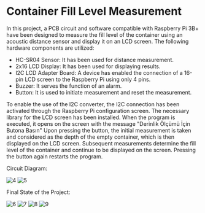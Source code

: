 # Container Fill Level Measurement

In this project, a PCB circuit and software compatible with Raspberry Pi 3B+ have been designed to measure the fill level of the container using an acoustic distance sensor and display it on an LCD screen.
The following hardware components are utilized:
- HC-SR04 Sensor: It has been used for distance measurement.
- 2x16 LCD Display: It has been used for displaying results.
- I2C LCD Adapter Board: A device has enabled the connection of a 16-pin LCD screen to the Raspberry Pi using only 4 pins.
- Buzzer: It serves the function of an alarm.
- Button: It is used to initiate measurement and reset the measurement.

To enable the use of the I2C converter, the I2C connection has been activated through the Raspberry Pi configuration screen.
The necessary library for the LCD screen has been installed.
When the program is executed, it opens on the screen with the message "Derinlik Ölçümü İçin Butona Basın" Upon pressing the button, the initial measurement is taken and considered as the depth of the empty container, which is then displayed on the LCD screen. Subsequent measurements determine the fill level of the container and continue to be displayed on the screen. Pressing the button again restarts the program.

Circuit Diagram:

![4](https://github.com/anilordu/Container-Fill-Level-Measurement/assets/120724452/02ecf261-6d41-4f40-aed5-17807758a56f)
![5](https://github.com/anilordu/Container-Fill-Level-Measurement/assets/120724452/94775de4-aae2-4476-a666-bea4fd4ee416)

Final State of the Project:

![6](https://github.com/anilordu/Container-Fill-Level-Measurement/assets/120724452/31520b56-d2d9-46af-b2e9-abf3cac14466)
![7](https://github.com/anilordu/Container-Fill-Level-Measurement/assets/120724452/7af0f202-9414-4922-b2b3-861fec927141)
![8](https://github.com/anilordu/Container-Fill-Level-Measurement/assets/120724452/48d471ca-4041-4978-b885-57bb6f10e544)
![9](https://github.com/anilordu/Container-Fill-Level-Measurement/assets/120724452/e9aa1ee9-1ed7-49df-9f52-f7042ae69c9b)


